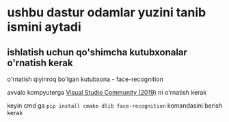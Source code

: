 # ushbu dastur odamlar yuzini tanib ismini aytadi
ishlatish uchun qo'shimcha kutubxonalar o'rnatish kerak
--------------------
o'rnatish qiyinroq bo'lgan kutubxona - face-recognition

avvalo kompyuterga [Visual Studio Community (2019)](https://my.visualstudio.com/Downloads?q=visual%20studio%202019&wt.mc_id=o~msft~vscom~older-downloads) ni o'rnatish kerak

keyin cmd ga ```pip install cmake dlib face-recognition``` komandasini berish kerak
